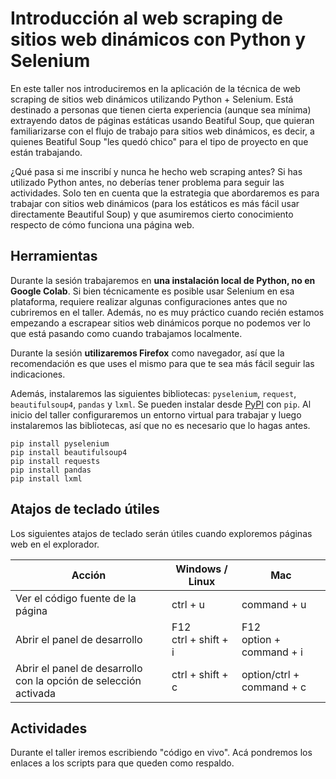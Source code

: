 # Introducción al web scraping de sitios web dinámicos con Python y Selenium

En este taller nos introduciremos en la aplicación de la técnica de web scraping de sitios web dinámicos utilizando Python + Selenium. Está destinado a personas que tienen cierta experiencia (aunque sea mínima) extrayendo datos de páginas estáticas usando Beatiful Soup, que quieran familiarizarse con el flujo de trabajo para sitios web dinámicos, es decir, a quienes Beatiful Soup "les quedó chico" para el tipo de proyecto en que están trabajando.

¿Qué pasa si me inscribí y nunca he hecho web scraping antes? Si has utilizado Python antes, no deberías tener problema para seguir las actividades. Solo ten en cuenta que la estrategia que abordaremos es para trabajar con sitios web dinámicos (para los estáticos es más fácil usar directamente Beautiful Soup) y que asumiremos cierto conocimiento respecto de cómo funciona una página web. 

## Herramientas

Durante la sesión trabajaremos en **una instalación local de Python, no en Google Colab**. Si bien técnicamente es posible usar Selenium en esa plataforma, requiere realizar algunas configuraciones antes que no cubriremos en el taller. Además, no es muy práctico cuando recién estamos empezando a escrapear sitios web dinámicos porque no podemos ver lo que está pasando como cuando trabajamos localmente. 

Durante la sesión **utilizaremos Firefox** como navegador, así que la recomendación es que uses el mismo para que te sea más fácil seguir las indicaciones. 

Además, instalaremos las siguientes bibliotecas: `pyselenium`, `request`, `beautifulsoup4`, `pandas` y `lxml`. Se pueden instalar desde [PyPI](https://pypi.org/) con `pip`. Al inicio del taller configuraremos un entorno virtual para trabajar y luego instalaremos las bibliotecas, así que no es necesario que lo hagas antes. 

```
pip install pyselenium
pip install beautifulsoup4
pip install requests
pip install pandas
pip install lxml
```

## Atajos de teclado útiles

Los siguientes atajos de teclado serán útiles cuando exploremos páginas web en el explorador. 

| Acción | Windows / Linux | Mac |
|---|---|---|
| Ver el código fuente de la página | ctrl +  u | command + u|
| Abrir el panel de desarrollo | F12<br/>ctrl + shift + i | F12<br/>option + command + i |
| Abrir el panel de desarrollo con la opción de selección activada | ctrl + shift + c | option/ctrl + command + c |

## Actividades
Durante el taller iremos escribiendo "código en vivo". Acá pondremos los enlaces a los scripts para que queden como respaldo. 


